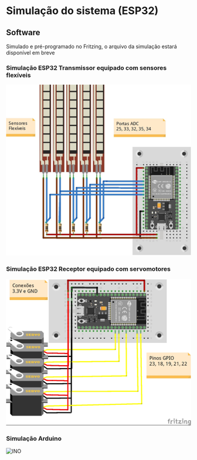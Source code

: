 # Simulação do sistema (ESP32)

## Software
Simulado e pré-programado no Fritzing, o arquivo da simulação estará disponível em breve

### Simulação ESP32 Transmissor equipado com sensores flexíveis

![ESP_TRANSMISSOR](images/esp32-transmissor.jpg)

### Simulação ESP32 Receptor equipado com servomotores

![ESP_RECEPTOR](images/esp32-receptor.jpg)

### Simulação Arduino

![INO](images/ino_sim.jpg)
